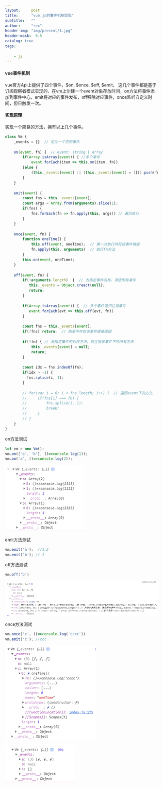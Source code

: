 ```yaml
---
layout:     post
title:      "vue.js的事件机制实现"
subtitle:   ""
author:     "rex"
header-img: "img/present/1.jpg"
header-mask:  0.5
catalog: true
tags:

    - js
---
```


#### vue事件机制

vue官方Api上提供了四个事件，$on, $once, $off, $emit， 这几个事件都是基于订阅观察者模式实现的，在vm上创建一个event对象存放时间，on方法将事件添加到事件中心，emit将对应的事件发布，off移除对应事件，once监听自定义时间，但只触发一次。

#### 实现原理

实现一个简易的方法，拥有以上几个事件。

```js
class Vm {
    _events = {}  // 定义一个空的事件

    on(event, fn) {  // event: string | array
        if(Array.isArray(event)) { //多个事件
            event.forEach(item => this.on(item, fn))
        }else {
            (this._events[event] || (this._events[event] = [])).push(fn);  //将事件推送进事件中心（||优先级比=高）
        }
    }

    emit(event) {
        const fns = this._events[event];
        const args = Array.from(arguments).slice(1);
        if(fns) {
            fns.forEach(fn => fn.apply(this, args)) // 遍历执行
        }
    }

    once(event, fn) {
        function oneTime() {  
            this.off(event, oneTime);  // 第一次执行时将该事件销毁
            fn.apply(this, arguments)  // 执行fn方法
        }
        this.on(event, oneTime);
    }

    off(event, fn) {
        if(!arguments.length)  {  // 为指定事件名称，清空所有事件
           this._events = Object.creact(null);
           return;
        }

        if(Array.isArray(event)) {  // 多个事件递归注销事件
           event.forEach(evt => this.off(evt, fn))
        }

        const fns = this._events[event];
        if(!fns) return;  // 如果不存在该事件直接返回

        if(!fn) { // 未指定事件的对应方法，则注销该事件下的所有方法
            this._events[event] = null;  
            return;
        }

        const idx = fns.indexOf(fn);
        if(idx > -1) {
          fns.splice(i, 1);
        }

        // for(var i = 0; i < fns.length; i++) {  // 遍历event下的方法
        //     if(fns[i] === fn) {
        //         fns.splice(i, 1);
        //         break;
        //     }
        // }
    }
}

```

on方法测试

```js
let vm = new Vm();
vm.on(['a', 'b'], ()=>console.log(1));
vm.on('a', ()=>console.log(2));

```

![1](/img/vue/1.png)

emit方法测试

```js
vm.emit('a');  //1,2
vm.emit('b'); // 1
```

off方法测试

```js
vm.off('b')
```
![2](/img/vue/2.png)

once方法测试

```js
vm.once('c', ()=>console.log('cccc'))
vm.emit('c'); //ccc
```

![3](/img/vue/3.png)

![4](/img/vue/4.png)